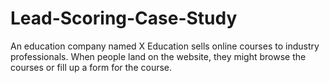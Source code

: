 # Lead-Scoring-Case-Study
An education company named X Education sells online courses to industry professionals. When people land on the website, they might browse the courses or fill up a form for the course. 
